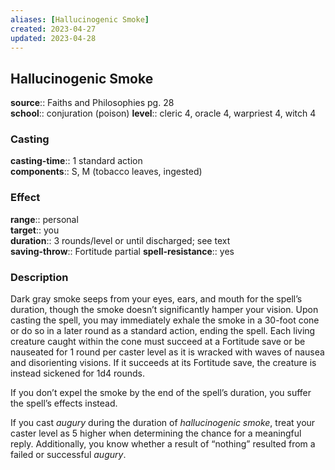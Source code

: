 ```yaml
---
aliases: [Hallucinogenic Smoke]
created: 2023-04-27
updated: 2023-04-28
---
```


## Hallucinogenic Smoke

**source**:: Faiths and Philosophies pg. 28  
**school**:: conjuration (poison)
**level**:: cleric 4, oracle 4, warpriest 4, witch 4

### Casting

**casting-time**:: 1 standard action  
**components**:: S, M (tobacco leaves, ingested)

### Effect

**range**:: personal  
**target**:: you  
**duration**:: 3 rounds/level or until discharged; see text  
**saving-throw**:: Fortitude partial
**spell-resistance**:: yes

### Description

Dark gray smoke seeps from your eyes, ears, and mouth for the spell’s duration, though the smoke doesn’t significantly hamper your vision. Upon casting the spell, you may immediately exhale the smoke in a 30-foot cone or do so in a later round as a standard action, ending the spell. Each living creature caught within the cone must succeed at a Fortitude save or be nauseated for 1 round per caster level as it is wracked with waves of nausea and disorienting visions. If it succeeds at its Fortitude save, the creature is instead sickened for 1d4 rounds.  
  
If you don’t expel the smoke by the end of the spell’s duration, you suffer the spell’s effects instead.  
  
If you cast *augury* during the duration of *hallucinogenic smoke*, treat your caster level as 5 higher when determining the chance for a meaningful reply. Additionally, you know whether a result of “nothing” resulted from a failed or successful *augury*.
